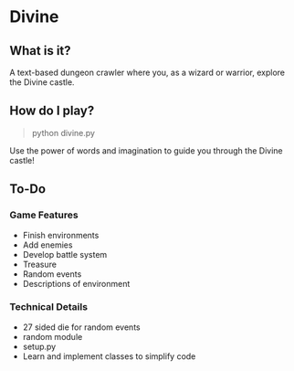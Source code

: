 # Divine #

## What is it? ##
A text-based dungeon crawler where you, as a wizard or warrior, explore the Divine castle.

## How do I play? ##
> python divine.py

Use the power of words and imagination to guide you through the Divine castle!

## To-Do ##

### Game Features ###
* Finish environments
* Add enemies
* Develop battle system
* Treasure
* Random events
* Descriptions of environment

### Technical Details
* 27 sided die for random events
* random module
* setup.py
* Learn and implement classes to simplify code
